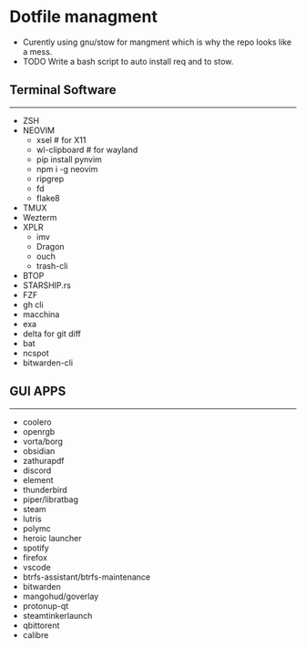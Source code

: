 # Dotfile managment

- Curently using gnu/stow for mangment which is why the repo looks like a mess.
- TODO Write a bash script to auto install req and to stow.

## Terminal Software

---

- ZSH
- NEOVIM
  - xsel # for X11
  - wl-clipboard # for wayland
  - pip install pynvim
  - npm i -g neovim
  - ripgrep
  - fd
  - flake8
- TMUX
- Wezterm
- XPLR
  - imv
  - Dragon
  - ouch
  - trash-cli
- BTOP
- STARSHIP.rs
- FZF
- gh cli
- macchina
- exa
- delta for git diff
- bat
- ncspot
- bitwarden-cli

## GUI APPS

---

- coolero
- openrgb
- vorta/borg
- obsidian
- zathurapdf
- discord
- element
- thunderbird
- piper/libratbag
- steam
- lutris
- polymc
- heroic launcher
- spotify
- firefox
- vscode
- btrfs-assistant/btrfs-maintenance
- bitwarden
- mangohud/goverlay
- protonup-qt
- steamtinkerlaunch
- qbittorent
- calibre
